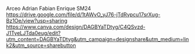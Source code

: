 Arceo Adrian Fabian Enrique SM24  
https://drive.google.com/file/d/1tAWvO_yJ76-jTdRvpcu17srXug-Bz1Oe/view?usp=sharing  
https://www.canva.com/design/DAGBYaTDtyg/C4QSvzd-J1TyeLJTda0eug/edit?utm_content=DAGBYaTDtyg&utm_campaign=designshare&utm_medium=link2&utm_source=sharebutton
